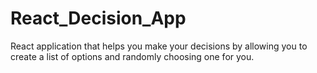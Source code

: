 # React_Decision_App
React application that helps you make your decisions by allowing you to create a list of options and randomly choosing one for you.
